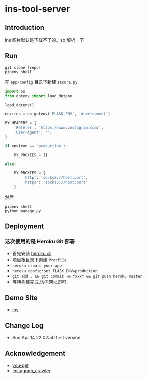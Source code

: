 # ins-tool-server

## Introduction

ins 图片默认是下载不了的。so 解析一下

## Run

```
git clone [repo]
pipenv shell
```

在 `app/config` 目录下新建 `secure.py` 

```python
import os
from dotenv import load_dotenv

load_dotenv()

environ = os.getenv('FLASK_ENV', 'development')

MY_HEADERS = {
    'Referer': 'https://www.instagram.com/',
    'User-Agent': '', 
}

if environ == 'production':

    MY_PROXIES = {}

else:

    MY_PROXIES = {
        'http': 'socks5://host:port',
        'https': 'socks5://host:port'
    }
```

然后

```
pipenv shell
python manage.py
```

## Deployment

### 这次使用的是 Heroku Git 部署

- 首先安装 [heroku cli](https://devcenter.heroku.com/articles/heroku-cli)
- 项目根目录下创建 `Procfile`
- `heroku create your-app`
- `heroku config:set FLASK_ENV=production`
- `git add . && git commit -m "xxx" && git push heroku master`
- 等待构建完成,访问网址即可

## Demo Site

- [ins](http://ins.ronething.com)

## Change Log

- Sun Apr 14 22:02:50 first version

## Acknowledgement

- [you-get](https://github.com/soimort/you-get)
- [Instagram_crawler](https://github.com/linqingmaoer/Instagram_crawler)
